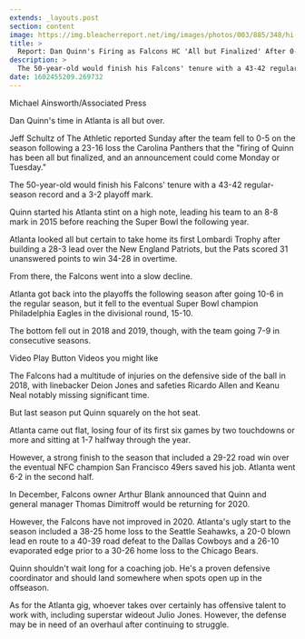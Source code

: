 ```yaml
--- 
extends: _layouts.post 
section: content 
image: https://img.bleacherreport.net/img/images/photos/003/885/348/hi-res-4045860089d851eb0450481ff0e91194_crop_exact.jpg?w=1200&h=1200&q=75 
title: > 
  Report: Dan Quinn's Firing as Falcons HC 'All but Finalized' After 0-5 Start 
description: > 
  The 50-year-old would finish his Falcons' tenure with a 43-42 regular-season record and a 3-2 playoff mark.From there, the Falcons went into a slow decline.Atlanta went 6-2 in the second half.In December, Falcons owner Arthur Blank announced that Quinn and general manager Thomas Dimitroff would be returning for 2020.As for the Atlanta gig, whoever takes over certainly has offensive talent to work with, including superstar wideout Julio Jones. 
date: 1602455209.269732 
--- 
```

Michael Ainsworth/Associated Press

Dan Quinn's time in Atlanta is all but over.

Jeff Schultz of The Athletic reported Sunday after the team fell to 0-5 on the season following a 23-16 loss the Carolina Panthers that the "firing of Quinn has been all but finalized, and an announcement could come Monday or Tuesday."

The 50-year-old would finish his Falcons' tenure with a 43-42 regular-season record and a 3-2 playoff mark.

Quinn started his Atlanta stint on a high note, leading his team to an 8-8 mark in 2015 before reaching the Super Bowl the following year.

Atlanta looked all but certain to take home its first Lombardi Trophy after building a 28-3 lead over the New England Patriots, but the Pats scored 31 unanswered points to win 34-28 in overtime.

From there, the Falcons went into a slow decline.

Atlanta got back into the playoffs the following season after going 10-6 in the regular season, but it fell to the eventual Super Bowl champion Philadelphia Eagles in the divisional round, 15-10.

The bottom fell out in 2018 and 2019, though, with the team going 7-9 in consecutive seasons.

Video Play Button Videos you might like

The Falcons had a multitude of injuries on the defensive side of the ball in 2018, with linebacker Deion Jones and safeties Ricardo Allen and Keanu Neal notably missing significant time.

But last season put Quinn squarely on the hot seat.

Atlanta came out flat, losing four of its first six games by two touchdowns or more and sitting at 1-7 halfway through the year.

However, a strong finish to the season that included a 29-22 road win over the eventual NFC champion San Francisco 49ers saved his job. Atlanta went 6-2 in the second half.

In December, Falcons owner Arthur Blank announced that Quinn and general manager Thomas Dimitroff would be returning for 2020.

However, the Falcons have not improved in 2020. Atlanta's ugly start to the season included a 38-25 home loss to the Seattle Seahawks, a 20-0 blown lead en route to a 40-39 road defeat to the Dallas Cowboys and a 26-10 evaporated edge prior to a 30-26 home loss to the Chicago Bears.

Quinn shouldn't wait long for a coaching job. He's a proven defensive coordinator and should land somewhere when spots open up in the offseason.

As for the Atlanta gig, whoever takes over certainly has offensive talent to work with, including superstar wideout Julio Jones. However, the defense may be in need of an overhaul after continuing to struggle.